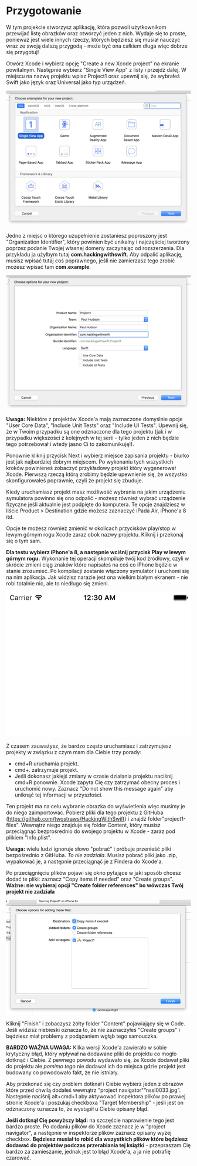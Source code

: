 # Przygotowanie

W tym projekcie stworzysz aplikację, która pozwoli użytkownikom przewijać listę obrazków oraz otworzyć jeden z nich. Wydaje się to proste, ponieważ jest wiele innych rzeczy, których będziesz się musiał nauczyć wraz ze swoją dalszą przygodą - może być ona całkiem długa więc dobrze się przygotuj!

Otwórz Xcode i wybierz opcję "Create a new Xcode project" na ekranie powitalnym. Następnie wybierz "Single View App" z listy i przejdź dalej. W miejscu na nazwę projektu wpisz Project1 oraz upewnij się, że wybrałeś Swift jako język oraz Universal jako typ urządzeń.

![Tworzenie nowego Single View App projektu w Xcode.](1-4.png)

Jedno z miejsc o którego uzupełnienie zostaniesz poproszony jest "Organization Identifier", który powinien być unikalny i najczęściej tworzony poprzez podanie Twojej własnej domeny zaczynając od rozszerzenia. Dla przykładu ja użyłbym tutaj **com.hackingwithswift**. Aby odpalić aplikację, musisz wpisać tutaj coś poprawnego, jeśli nie zamierzasz tego zrobić możesz wpisać tam **com.example**.

![Ustawianie swojego Organization Identifier w Xcode.](1-5.png)

**Uwaga:** Niektóre z projektów Xcode'a mają zaznaczone domyślnie opcje "User Core Data", "Include Unit Tests" oraz "Include UI Tests". Upewnij się, że w Twoim przypadku są one odznaczone dla tego projektu (jak i w przypadku większości z kolejnych w tej serii - tylko jeden z nich będzie tego potrzebował i wtedy jasno Ci to zakomunikuję!).

Ponownie kliknij przycisk Next i wybierz miejsce zapisania projektu - biurko jest jak najbardziej dobrym miejscem. Po wykonaniu tych wszystkich kroków powinieneś zobaczyć przykładowy projekt który wygenerował Xcode. Pierwszą rzeczą którą zrobimy będzie upewnienie się, że wszystko skonfigurowałeś poprawnie, czyli że projekt się zbuduje.

Kiedy uruchamiasz projekt masz możliwość wybrania na jakim urządzeniu symulatora powinno się ono odpalić - możesz również wybrać urządzenie fizyczne jeśli aktualnie jest podpięte do komputera. Te opcje znajdziesz w liście Product > Destination gdzie możesz zaznaczyć iPada Air, iPhone'a 8 itd.

Opcje te możesz również zmienić w okolicach przycisków play/stop w lewym górnym rogu Xcode zaraz obok nazwy projektu. Kliknij i przekonaj się o tym sam.

**Dla testu wybierz iPhone'a 8, a następnie wciśnij przycisk Play w lewym górnym rogu.** Wykonanie tej operacji skompiluje twój kod źródłowy, czyli w skrócie zmieni ciąg znaków które napisałeś na coś co iPhone będzie w stanie zrozumieć. Po kompilacji zostanie włączony symulator i uruchomi się na nim aplikacja. Jak widzisz narazie jest ona wielkim białym ekranem - nie robi totalnie nic, ale to niedługo się zmieni.

![Podstawowy Single View App projekt w Xcode. Tak, jest to jedynie wielka i biała przestrzeń.](1-6.png)

Z czasem zauważysz, że bardzo często uruchamiasz i zatrzymujesz projekty w związku z czym mam dla Ciebie trzy porady:

- cmd+R uruchamia projekt.
- cmd+. zatrzymuje projekt.
- Jeśli dokonasz jakiejś zmiany w czasie działania projektu naciśnij cmd+R ponownie. Xcode zapyta Cię czy zatrzymać obecny proces i uruchomić nowy. Zaznacz "Do not show this message again" aby uniknąć tej informacji w przyszłości.

Ten projekt ma na celu wybranie obrazka do wyświetlenia więc musimy je do niego zaimportować. Pobierz pliki dla tego projektu z GitHuba (<https://github.com/twostraws/HackingWithSwift>) i znajdź  folder"project1-files". Wewnątrz niego znajduje się folder Content, który musisz przeciągnąć bezprośrednio do swojego projektu w Xcode - zaraz pod plikiem "Info.plist".

**Uwaga:** wielu ludzi ignoruje słowo "pobrać" i próbuje przenieść pliki bezpośrednio z GitHuba. *To nie zadziała*. Musisz pobrać pliki jako .zip, wypakować je, a następnie przeciągnąć je z Findera do Xcode'a.

Po przeciągnięciu plików pojawi się okno pytające w jaki sposób chcesz dodać te pliki: zaznacz "Copy items if needed" oraz "Create groups".
**Ważne: nie wybieraj opcji "Create folder references" bo wówczas Twój projekt nie zadziała**

![Gdy dodajesz pliki do Xcode upewnij się żeby odznaczyć Create Folder References.](1-7.png)

Kliknij "Finish" i zobaczysz żółty folder "Content" pojawiający się w Code. Jeśli widzisz niebieski oznacza to, że nie zaznaczyłeś "Create groups" i będziesz miał problemy z podążaniem wgłąb tego samouczka.

**BARDZO WAŻNA UWAGA:** Kilka wersji Xcode'a zawierało w sobie krytyczny błąd, który wpływał na dodawane pliki do projektu co mogło dotknąć i Ciebie. Z pewnego powodu wydawało się, że Xcode dodawał pliki do projektu ale *pomimo tego* nie dodawał ich do miejsca gdzie projekt jest budowany co powodowało fakt, że nie istniały.

Aby przekonać się czy problem dotknał i Ciebie wybierz jeden z obrazów które przed chwilą dodałeś wewnątrz "project navigator"“nssl0033.jpg”. Następnie naciśnij alt+cmd+1 aby aktywować inspektora plików po prawej stronie Xcode'a i poszukaj checkboxa "Target Membership" - jeśli jest on odznaczony oznacza to, że wystąpił u Ciebie opisany błąd.

**Jeśli dotknął Cię powyższy błąd:** na szczęście naprawienie tego jest bardzo proste. Po dodaniu plików do Xcode zaznacz je w "project navigator", a następnie w inspektorze plików zaznacz opisany wyżej checkbox. **Będziesz musiał to robić dla wszystkich plików które będziesz dodawać do projektów podczas przerabiania tej książki** - przepraszam Cię bardzo za zamieszanie, jednak jest to błąd Xcode'a, a ja nie potrafię czarować. 

